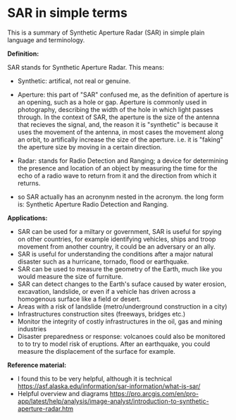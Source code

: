 # SAR in simple terms
This is a summary of Synthetic Aperture Radar (SAR) in simple plain language and terminology. 

**Definition:**

SAR stands for Synthetic Aperture Radar. This means:
- Synthetic: artifical, not real or genuine.
- Aperture: this part of "SAR" confused me, as the definition of aperture is an opening, such as a hole or gap. Aperture is commonly used in photography, describing the width of the hole in which light passes through. In the context of SAR, the aperture is the size of the antenna that recieves the signal, and, the reason it is "synthetic" is because it uses the movement of the antenna, in most cases the movement along an orbit, to artifically increase the size of the aperture. i.e. it is "faking" the aperture size by moving in a certain direction.
- Radar: stands for Radio Detection and Ranging; a device for determining the presence and location of an object by measuring the time for the echo of a radio wave to return from it and the direction from which it returns.

- so SAR actually has an acronynm nested in the acronym. the long form is: Synthetic Aperture Radio Detection and Ranging.

**Applications:**
- SAR can be used for a miltary or government, SAR is useful for spying on other countries, for example identifying vehicles, ships and troop movement from another country, it could be an adversary or an ally. 
- SAR is useful for understanding the conditions after a major natural disaster such as a hurricane, tornado, flood or earthquake.
- SAR can be used to measure the geometry of the Earth, much like you would measure the size of furniture. 
- SAR can detect changes to the Earth's suface caused by water erosion, excavation, landslide, or even if a vehicle has driven across a homogenous surface like a field or desert.
- Areas with a risk of landslide (metro/underground construction in a city)
- Infrastructures construction sites (freeways, bridges etc.)
- Monitor the integrity of costly infrastructures in the oil, gas and mining industries
- Disaster preparedness or response: volcanoes could also be monitored to to try to model risk of eruptions. After an earthquake, you could measure the displacement of the surface for example.
  
**Reference material:**
- I found this to be very helpful, although it is technical https://asf.alaska.edu/information/sar-information/what-is-sar/
- Helpful overview and diagrams https://pro.arcgis.com/en/pro-app/latest/help/analysis/image-analyst/introduction-to-synthetic-aperture-radar.htm
